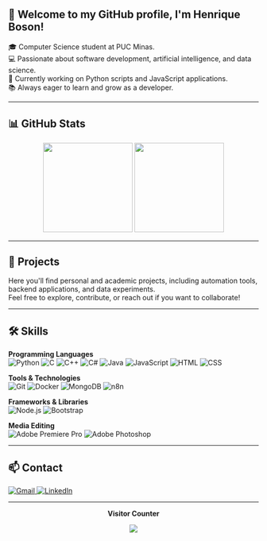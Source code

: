 ## 👋 Welcome to my GitHub profile, I'm Henrique Boson!

🎓 Computer Science student at PUC Minas.  
💻 Passionate about software development, artificial intelligence, and data science.  
🌱 Currently working on Python scripts and JavaScript applications.  
📚 Always eager to learn and grow as a developer.

---

## 📊 GitHub Stats

<div align="center">
  <img height="180em" src="https://github-readme-stats.vercel.app/api?username=henriqueboson&show_icons=true&theme=dracula&include_all_commits=true&count_private=true"/>
  <img height="180em" src="https://github-readme-stats.vercel.app/api/top-langs/?username=henriqueboson&layout=compact&langs_count=7&theme=dracula"/>
</div>

---

## 🚀 Projects

Here you'll find personal and academic projects, including automation tools, backend applications, and data experiments.  
Feel free to explore, contribute, or reach out if you want to collaborate!

---

## 🛠️ Skills

**Programming Languages**  
![Python](https://img.shields.io/badge/-Python-3776AB?style=flat&logo=python&logoColor=white)
![C](https://img.shields.io/badge/-C-00599C?style=flat&logo=c&logoColor=white)
![C++](https://img.shields.io/badge/-C++-00599C?style=flat&logo=c%2B%2B&logoColor=white)
![C#](https://img.shields.io/badge/-C%23-239120?style=flat&logo=c-sharp&logoColor=white)
![Java](https://img.shields.io/badge/-Java-007396?style=flat&logo=java&logoColor=white)
![JavaScript](https://img.shields.io/badge/-JavaScript-F7DF1E?style=flat&logo=javascript&logoColor=black)
![HTML](https://img.shields.io/badge/-HTML5-E34F26?style=flat&logo=html5&logoColor=white)
![CSS](https://img.shields.io/badge/-CSS3-1572B6?style=flat&logo=css3&logoColor=white)

**Tools & Technologies**  
![Git](https://img.shields.io/badge/-Git-F05032?style=flat&logo=git&logoColor=white)
![Docker](https://img.shields.io/badge/-Docker-2496ED?style=flat&logo=docker&logoColor=white)
![MongoDB](https://img.shields.io/badge/-MongoDB-47A248?style=flat&logo=mongodb&logoColor=white)
![n8n](https://img.shields.io/badge/-n8n-FE6126?style=flat&logo=n8n&logoColor=white)

**Frameworks & Libraries**  
![Node.js](https://img.shields.io/badge/-Node.js-339933?style=flat&logo=node.js&logoColor=white)
![Bootstrap](https://img.shields.io/badge/-Bootstrap-7952B3?style=flat&logo=bootstrap&logoColor=white)

**Media Editing**  
![Adobe Premiere Pro](https://img.shields.io/badge/-Premiere%20Pro-9999FF?style=flat&logo=adobe-premiere-pro&logoColor=white)
![Adobe Photoshop](https://img.shields.io/badge/-Photoshop-31A8FF?style=flat&logo=adobe-photoshop&logoColor=white)

---

## 📫 Contact

<p>
  <a href="mailto:iquelrboson@gmail.com">
    <img src="https://img.shields.io/badge/Gmail-D14836?style=for-the-badge&logo=gmail&logoColor=white" alt="Gmail">
  </a>
  <a href="https://www.linkedin.com/in/henriqueboson/" target="_blank" rel="noopener noreferrer">
    <img src="https://img.shields.io/badge/-LinkedIn-%230077B5?style=for-the-badge&logo=linkedin&logoColor=white" alt="LinkedIn">
  </a>
</p>


---

<div align="center">
  <p><b>Visitor Counter</b></p>  
  <img src="https://profile-counter.glitch.me/{henriqueboson}/count.svg"/>
</div>
